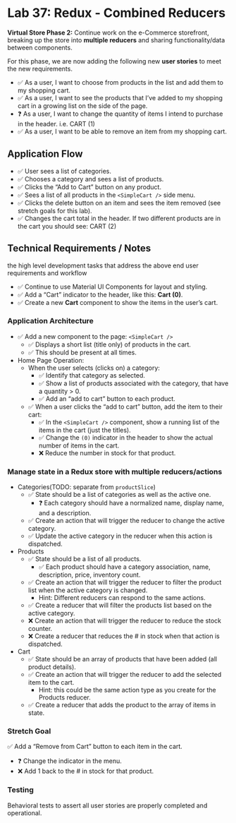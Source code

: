 # Lab 37: Redux - Combined Reducers

__Virtual Store Phase 2:__ Continue work on the e-Commerce storefront, breaking up the store into __multiple reducers__ and sharing functionality/data between components.

For this phase, we are now adding the following new __user stories__ to meet the new requirements.

- ✅ As a user, I want to choose from products in the list and add them to my shopping cart.  
- ✅ As a user, I want to see the products that I’ve added to my shopping cart in a growing list on the side of the page.  
- ❓ As a user, I want to change the quantity of items I intend to purchase in the header. i.e. CART (1)  
- ✅ As a user, I want to be able to remove an item from my shopping cart.  

## Application Flow

- ✅ User sees a list of categories.
- ✅ Chooses a category and sees a list of products.
- ✅ Clicks the “Add to Cart” button on any product.
- ✅ Sees a list of all products in the `<SimpleCart />` side menu.
- ✅ Clicks the delete button on an item and sees the item removed (see stretch goals for this lab).
- ✅ Changes the cart total in the header. If two different products are in the cart you should see: CART (2)

## Technical Requirements / Notes

the high level development tasks that address the above end user requirements and workflow

- ✅ Continue to use Material UI Components for layout and styling.
- ✅ Add a “Cart” indicator to the header, like this: __Cart (0)__.
- ✅ Create a new __Cart__ component to show the items in the user’s cart.

### Application Architecture

- ✅ Add a new component to the page: `<SimpleCart />`
  - ✅ Displays a short list (title only) of products in the cart.
  - ✅ This should be present at all times.
- Home Page Operation:
  - When the user selects (clicks on) a category:
    - ✅ Identify that category as selected.
    - ✅ Show a list of products associated with the category, that have a quantity > 0.
    - ✅ Add an “add to cart” button to each product.
  - ✅ When a user clicks the “add to cart” button, add the item to their cart:
    - ✅ In the `<SimpleCart />` component, show a running list of the items in the cart (just the titles).
    - ✅ Change the `(0)` indicator in the header to show the actual number of items in the cart.
    - ❌ Reduce the number in stock for that product.

### Manage state in a Redux store with multiple reducers/actions

- Categories(TODO: separate from `productSlice`)
  - ✅ State should be a list of categories as well as the active one.
    - ❓ Each category should have a normalized name, display name, and a description.
  - ✅ Create an action that will trigger the reducer to change the active category.
  - ✅ Update the active category in the reducer when this action is dispatched.
- Products
  - ✅ State should be a list of all products.
    - ✅ Each product should have a category association, name, description, price, inventory count.
  - ✅ Create an action that will trigger the reducer to filter the product list when the active category is changed.
    - Hint: Different reducers can respond to the same actions.
  - ✅ Create a reducer that will filter the products list based on the active category.
  - ❌ Create an action that will trigger the reducer to reduce the stock counter.
  - ❌ Create a reducer that reduces the # in stock when that action is dispatched.
- Cart
  - ✅ State should be an array of products that have been added (all product details).
  - ✅ Create an action that will trigger the reducer to add the selected item to the cart.
    - Hint: this could be the same action type as you create for the Products reducer.
  - ✅ Create a reducer that adds the product to the array of items in state.

### Stretch Goal

✅ Add a “Remove from Cart” button to each item in the cart.

- ❓ Change the indicator in the menu.
- ❌ Add 1 back to the # in stock for that product.

### Testing

Behavioral tests to assert all user stories are properly completed and operational.

<!-- # Lab: Class 36 - Application State with Redux

-Virtual Store Phase 1:- For this assignment, you will be starting the process of creating an e-Commerce storefront using React with Redux, coupled with your live API server.

## Before you begin

Create a UML diagram of the -Virtual Store- architecture on a whiteboard before you start.

## Phase 1 Requirements

In this first phase, our goal is to setup the basic scaffolding of the application with initial styling and basic behaviors.

This initial build sets up the file structure and state management so that we can progressively build this application in a scalable manner.

The following user/developer stories detail the major functionality for this phase of the project.

- As a user, I expect to see a list of available product categories in the store so that I can easily browse products.
- As a user, I want to choose a category and see a list of all available products matching that category.
- As a user, I want a clean, easy to use user interface so that I can shop the online store with confidence.

## Technical Requirements / Notes

- Create a visually appealing site using Material UI.
- Use a Redux Store to manage the state of categories and items in the store.
- Display a list of categories from state.
- When the user selects (clicks on) a category:
  - Identify that category as selected (change of class/display).
  - Show a list of products associated with the category.

### Application Architecture

Create the Virtual Store application as follows:

- Begin with creating your application using `create-react-app`.
- Install Material UI as a dependency.
- Write an `<App />` component that serves as the container for all sub-components of this application.
  - A `<Header />` component which shows the name of your virtual store.
  - A `<Footer />` component which shows your copyright and contact information.
  - A `<Categories />` component:
    Shows a list of all categories.
    Dispatches an action when one is clicked to “activate” it.
  - A `<Products />` component:
    Displays a list of products associated with the selected category.

### Notes on constructing the Redux Store:

- Categories
  - State should contain a list of categories as well as the active category.
    - Each category should have a normalized name, display name, and a description.
  - Create an action that will trigger the reducer to change the active category.
  - Update the active category in the reducer when this action is dispatched.
- Products
  - State should be a list of all products.
    - Each product should have a category association, name, description, price, inventory count.
  - Create an action that will trigger when the active category is changed.
    - HINT: Multiple reducers can respond to the same actions.
  - Create a reducer that will filter the products list based on the active category.
- Active Category
  - State should store active category.
    - Other components (products, etc) might need to reference this.

### Testing

Testing for the core behaviors (user stories) of the application is required. -->
